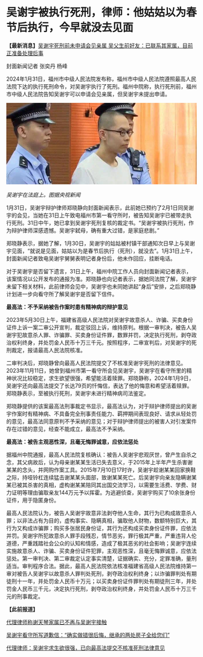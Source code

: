 # 吴谢宇被执行死刑，律师：他姑姑以为春节后执行，今早就没去见面

**【最新消息】**[吴谢宇死刑前未申请会见亲属 吴父生前好友：已联系其家属，目前正准备处理后事
](https://news.qq.com/rain/a/20240131A04EDS00)

封面新闻记者 张奕丹 杨峰

2024年1月31日，福州市中级人民法院发布称，福州市中级人民法院遵照最高人民法院下达的执行死刑命令，对吴谢宇执行了死刑。福州中院称，执行死刑前，福州市中级人民法院告知吴谢宇可以申请会见亲属，但吴谢宇未提出申请。

![627edf03e02a2cd6ce061b16d38c9844.jpg](https://raw.githubusercontent.com/qqhsx/qqnews_image/main/2024/01/31/吴谢宇被执行死刑，律师：他姑姑以为春节后执行，今早就没去见面/627edf03e02a2cd6ce061b16d38c9844.jpg)

 _吴谢宇在法庭上。图据央视新闻_

1月31日，吴谢宇辩护律师郑晓静向封面新闻表示，此前她已预约了2月1日同吴谢宇的会见，当她在31日上午致电福州市第一看守所时，被告知吴谢宇已被带走执行死刑。31日中午，她已拿到吴谢宇死刑复核的裁定书。“吴谢宇被执行死刑，作为辩护律师深感遗憾。吴谢宇弑母，确有重大过错，是家庭悲剧。”

郑晓静表示，据她了解，1月30日，吴谢宇的姑姑被村镇干部通知次日早上与吴谢宇见面，“就说是见面，姑姑以为是春节后执行（死刑），就没去”。1月31日上午，封面新闻记者致电吴谢宇舅舅表明记者身份后，他未作回应，挂断电话。

对于吴谢宇是否留下遗言，31日上午，福州中院工作人员向封面新闻记者表示，该案情况以公开发布的通报为准。郑晓静也向记者表示，据她同法院了解，吴谢宇未留下相关材料，此前律师会见中，吴谢宇也未同她讲起“身后”安排，之后郑晓静计划进一步向看守所了解吴谢宇是否留下信件。

**最高法：不予采纳被告作案时患有精神病的辩护意见**

2023年5月30日上午，福建省高级人民法院对吴谢宇故意杀人、诈骗、买卖身份证件上诉一案二审公开宣判，裁定驳回上诉，维持原判。根据一审判决，被告人吴谢宇犯故意杀人罪、诈骗罪、买卖身份证件罪，数罪并罚，决定执行死刑，剥夺政治权利终身，并处罚金人民币十万三千元。按照程序，二审宣判后，对吴谢宇的死刑裁定，报请最高人民法院核准。

二审判决后，郑晓静曾向最高人民法院提交了不核准吴谢宇死刑的法律意见。2023年11月11日，她曾到福州市第一看守所会见吴谢宇，吴谢宇在看守所里的精神状况比较稳定，求生欲望很强，希望能活着赎罪。郑晓静称，2024年1月9日，吴谢宇还向最高法提交了长达79页的忏悔信，表达了他的悔意和希望活着赎罪。郑晓静表示，至被执行死刑，吴谢宇未进行精神病司法鉴定。

郑晓静提供的该案最高法刑事裁定书显示，最高法认为，对于辩护律师提出的吴谢宇作案时有精神病、不具备完全刑事责任能力、羁押期间表现良好、请求从轻处罚的意见，最高法同意原判不予采纳的意见；对于辩护律师提出的被害人对引发案件存在过错的意见，经查不能成立，最高法不予采纳。

**最高法：被告主观恶性深，且毫无悔罪诚意，应依法惩处**

据福州中院通报，最高人民法院复核确认：被告人吴谢宇悲观厌世，曾产生自杀之念，其父病故后，认为母亲谢某某生活已失去意义，于2015年上半年产生杀害谢某某的念头，并网购作案工具。2015年7月10日17时许，吴谢宇趁谢某某回家换鞋之际，持哑铃杠连续猛击谢某某头面部，致谢某某死亡。后吴谢宇向亲友隐瞒谢某某已被其杀害的真相，虚构谢某某陪同其出国交流学习，以需要生活费、学费、财力证明等理由骗取亲友144万元予以挥霍。为逃避侦查，吴谢宇购买了10余张身份证件，用于隐匿身份。

最高人民法院认为，被告人吴谢宇故意非法剥夺他人生命，其行为已构成故意杀人罪；以非法占有为目的，虚构事实、隐瞒真相，骗取他人财物，数额特别巨大，其行为又构成诈骗罪；购买多张居民身份证，其行为还构成买卖身份证件罪，应依法并罚。吴谢宇所犯故意杀人罪手段残忍，情节恶劣，罪行极其严重，严重违背人伦道德，严重践踏社会公众的认知和情感，造成了极其恶劣的社会影响；吴谢宇连续实施故意杀人、诈骗、买卖身份证件犯罪，主观恶性深，且毫无悔罪诚意，应依法惩处。第一审判决、第二审裁定认定事实清楚，证据确实、充分，定罪准确，量刑适当。审判程序合法。据此，最高人民法院依法核准福建省高级人民法院维持第一审对被告人吴谢宇以故意杀人罪判处死刑，剥夺政治权利终身；以诈骗罪判处有期徒刑十一年，并处罚金人民币十万元；以买卖身份证件罪判处有期徒刑三年，并处罚金人民币三千元，决定执行死刑，剥夺政治权利终身，并处罚金人民币十万三千元的刑事裁定。

**【此前报道】**

[代理律师称谢天琴家属已不再与吴谢宇接触 ](https://news.qq.com/rain/a/20240112A0A49T00)

[吴谢宇看守所写道歉信：“确实做错很后悔，继承的两处房子全给您们”](https://news.qq.com/rain/a/20240112A04VKJ00)

[代理律师：吴谢宇求生欲很强，已向最高法提交不核准死刑法律意见 ](https://news.qq.com/rain/a/20240111A03BJX00)

